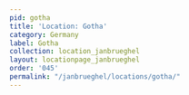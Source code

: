 ```yaml
---
pid: gotha
title: 'Location: Gotha'
category: Germany
label: Gotha
collection: location_janbrueghel
layout: locationpage_janbrueghel
order: '045'
permalink: "/janbrueghel/locations/gotha/"
---
```


